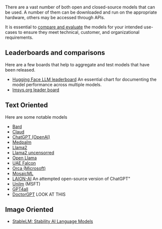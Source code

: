 There are a vast number of both open and closed-source models that can be used. A number of them can be downloaded and run on the appropriate hardware, others may be accessed through APIs. 

It is essential to [compare and evaluate](comparison_and_evaluation.md) the models for your intended use-cases to ensure they meet technical, customer, and organizational requirements. 


## Leaderboards and comparisons

Here are a few boards that help to aggregate and test models that have been released. 

- [Hugging Face LLM leaderboard](https://huggingface.co/spaces/HuggingFaceH4/open_llm_leaderboard) An essential chart for documenting the model performance across multiple models.
- [lmsys.org leader board](https://lmsys.org/blog/2023-06-22-leaderboard/)

## Text Oriented

Here are some notable models 

- [Bard](https://bard.google.com/)
- [Claud]()
- [ChatGPT (OpenAI)](https://openai.com/blog/chatgpt)
- [Medpalm](https://arxiv.org/abs/2212.13138)
- [Llama2](https://ai.meta.com/llama/)
- [Llama2 uncensorred](https://huggingface.co/Tap-M/Luna-AI-Llama2-Uncensored)
- [Open Llama](https://github.com/openlm-research/open_llama) 
- [UAE Falcon](https://www.tii.ae/news/uaes-falcon-40b-now-royalty-free) 
- [Orca (Microsoft)](https://arxiv.org/pdf/2306.02707.pdf) 
- [MosaicML](https://www.mosaicml.com/blog/long-context-mpt-7b-8k)
- [LAION-AI](https://github.com/LAION-AI/Open-Assistant) An attempted open-source version of ChatGPT"
- [Unilm](https://github.com/microsoft/unilm) (MSFT)
- [GPT4all](https://gpt4all.io/index.html)
- [DoctorGPT](https://github.com/llSourcell/DoctorGPT) LOOK AT THIS

## Image Oriented

- [StableLM: Stability AI Language Models](https://github.com/stability-AI/stableLM/) 



